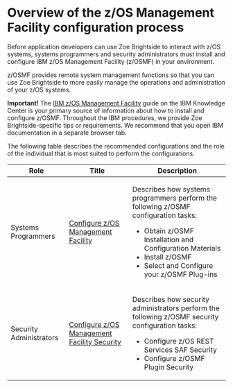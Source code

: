 # Overview of the z/OS Management Facility configuration process
Before application developers can use Zoe Brightside to interact with z/OS systems, systems programmers and security  administrators must install and configure IBM z/OS Management Facility (z/OSMF) in your environment.

z/OSMF provides remote system management functions so that you can use Zoe Brightside to more easily manage the operations and administration of your z/OS systems.

**Important!** The [IBM z/OS Management Facility](https://www.ibm.com/support/knowledgecenter/en/SSLTBW_2.2.0/com.ibm.zos.v2r2.izu/izu.htm) guide on the IBM Knowledge Center is your primary source of information about how to install and configure z/OSMF. Throughout the IBM procedures, we provide Zoe Brightside-specific tips or requirements. We recommend that you open IBM documentation in a separate browser tab.

The following table describes the recommended configurations and the role of the individual that is most suited to perform the
configurations.

<div class="table-wrap">

<table>
<thead>
<tr class="header">
<th>Role</th>
<th>Title</th>
<th>Description</th>
</tr>
</thead>
<tbody>
<tr class="odd">
<td>Systems Programmers</td>
<td><a href="cli-configzosmf.md">Configure z/OS Management Facility</a></td>
<td><p>Describes how systems programmers perform the following z/OSMF configuration tasks:</p>
<ul>
<li>Obtain z/OSMF Installation and Configuration Materials</li>
<li>Install z/OSMF</li>
<li>Select and Configure your z/OSMF Plug-ins</li>
</ul></td>
</tr>
<tr class="even">
<td>Security Administrators</td>
<td><a href="cli-configzosmfsecurity.md">Configure z/OS Management Facility Security</a></td>
<td><p>Describes how security administrators perform the following <span>z/OSMF</span> security configuration tasks:</p>
<ul>
<li>Configure z/OS REST Services SAF Security</li>
<li>Configure z/OSMF Plugin Security</li>
</ul></td>
</tr>
</tbody>
</table>

</div>

